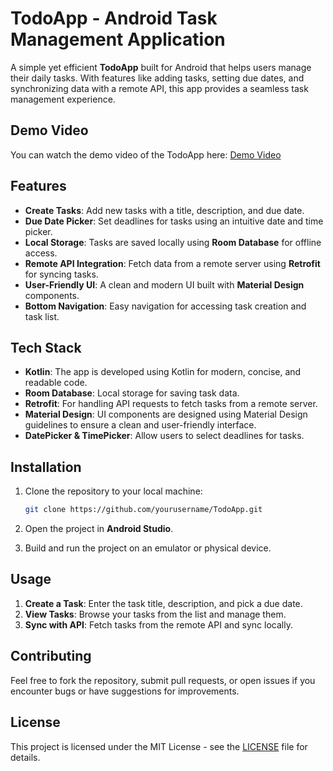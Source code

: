 # TodoApp - Android Task Management Application

A simple yet efficient **TodoApp** built for Android that helps users manage their daily tasks. With features like adding tasks, setting due dates, and synchronizing data with a remote API, this app provides a seamless task management experience.


## Demo Video

You can watch the demo video of the TodoApp here: [Demo Video](https://drive.google.com/drive/folders/1zmvdTQoLVKrV45CE9kpba0hDj1CDz_8p?usp=sharing)


## Features

- **Create Tasks**: Add new tasks with a title, description, and due date.
- **Due Date Picker**: Set deadlines for tasks using an intuitive date and time picker.
- **Local Storage**: Tasks are saved locally using **Room Database** for offline access.
- **Remote API Integration**: Fetch data from a remote server using **Retrofit** for syncing tasks.
- **User-Friendly UI**: A clean and modern UI built with **Material Design** components.
- **Bottom Navigation**: Easy navigation for accessing task creation and task list.

## Tech Stack

- **Kotlin**: The app is developed using Kotlin for modern, concise, and readable code.
- **Room Database**: Local storage for saving task data.
- **Retrofit**: For handling API requests to fetch tasks from a remote server.
- **Material Design**: UI components are designed using Material Design guidelines to ensure a clean and user-friendly interface.
- **DatePicker & TimePicker**: Allow users to select deadlines for tasks.

## Installation

1. Clone the repository to your local machine:
    ```bash
    git clone https://github.com/yourusername/TodoApp.git
    ```

2. Open the project in **Android Studio**.

3. Build and run the project on an emulator or physical device.





## Usage

1. **Create a Task**: Enter the task title, description, and pick a due date.
2. **View Tasks**: Browse your tasks from the list and manage them.
3. **Sync with API**: Fetch tasks from the remote API and sync locally.

## Contributing

Feel free to fork the repository, submit pull requests, or open issues if you encounter bugs or have suggestions for improvements.

## License

This project is licensed under the MIT License - see the [LICENSE](LICENSE) file for details.
